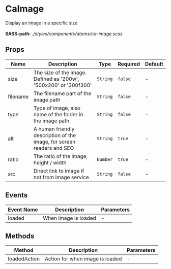 # CaImage

Display an image in a specific size<br><br> **SASS-path:** _./styles/components/atoms/ca-image.scss_

## Props

<!-- @vuese:CaImage:props:start -->
|Name|Description|Type|Required|Default|
|---|---|---|---|---|
|size|The size of the image. Defined as '200w', '500x200' or '300f300'|`String`|`false`|-|
|filename|The filename part of the image path|`String`|`false`|-|
|type|Type of image, also name of the folder in the image path|`String`|`false`|-|
|alt|A human friendly description of the image, for screen readers and SEO|`String`|`true`|-|
|ratio|The ratio of the image, height / width|`Number`|`true`|-|
|src|Direct link to image if not from image service|`String`|`false`|-|

<!-- @vuese:CaImage:props:end -->


## Events

<!-- @vuese:CaImage:events:start -->
|Event Name|Description|Parameters|
|---|---|---|
|loaded|When image is loaded|-|

<!-- @vuese:CaImage:events:end -->


## Methods

<!-- @vuese:CaImage:methods:start -->
|Method|Description|Parameters|
|---|---|---|
|loadedAction|Action for when image is loaded|-|

<!-- @vuese:CaImage:methods:end -->


